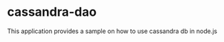cassandra-dao
=============

This application provides a sample on how to use cassandra db in node.js
